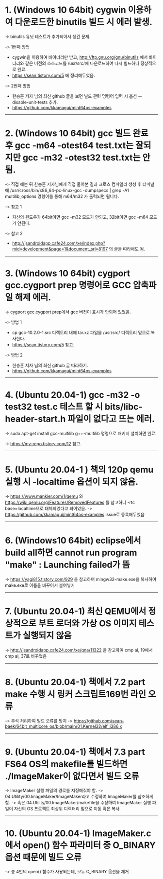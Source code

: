 # 1. (Windows 10 64bit) cygwin 이용하여 다운로드한 binutils 빌드 시 에러 발생.

-> binutils 유닛 테스트가 추가되어서 생긴 문제.

-> 1번째 방법
- cygwin을 이용하여 바이너리만 받고, http://ftp.gnu.org/gnu/binutils 에서 바이너리와 같은 버전의 소스코드를 /usr/src/에 다운로드하여 다시 빌드하니 정상적으로 완료.
- https://sean.tistory.com/5 에 정리해두었음.

-> 2번째 방법
- 한승훈 저자 님의 최신 github 글을 보면 빌드 관련 명령어 입력 시 옵션 --disable-unit-tests  추가.
- https://github.com/kkamagui/mint64os-examples

---

# 2. (Windows 10 64bit) gcc 빌드 완료 후 gcc -m64 -otest64 test.txt는 잘되지만 gcc -m32 -otest32 test.txt는 안됨.

-> 직접 해본 뒤 한승훈 저자님에게 직접 물어본 결과 크로스 컴파일러 생성 후 터미널에 /usr/cross/bin/x86_64-pc-linux-gcc -dumpspecs | grep -A1 multilib_options 명령어를 통해 m64/m32 가 출력되면 됩니다.

-> 참고 1
- 자신의 윈도우가 64bit이면 gcc -m32 모드가 안되고, 32bit이면 gcc -m64 모드가 안된다.

-> 참고 2
- http://jsandroidapp.cafe24.com/xe/index.php?mid=development&page=1&document_srl=8197 의 글을 따라해도 됨.

---

# 3. (Windows 10 64bit) cygport gcc.cygport prep 명령어로 GCC 압축파일 해제 에러.

-> cygport gcc.cygport prep에서 gcc 버전이 표시가 안되어 있었음.

-> 방법 1
- cp gcc-10.2.0-1.src 디렉토리 내에 tar.xz 파일을 /usr/src/ 디렉토리 밑으로 복사한다.
- https://sean.tistory.com/5 참고.

-> 방법 2
- 한승훈 저자 님의 최신 github 글 따라하기.
- https://github.com/kkamagui/mint64os-examples

---

# 4. (Ubuntu 20.04-1) gcc -m32 -o test32 test.c 테스트 할 시 bits/libc-header-start.h 파일이 없다고 뜨는 에러.

-> sudo apt-get install gcc-multilib g++-multilib 명령으로 패키지 설치하면 완료.

-> https://my-repo.tistory.com/12 참고.

---

# 5. (Ubuntu 20.04-1 ) 책의 120p qemu 실행 시 -localtime 옵션이 되지 않음.
-> https://www.mankier.com/1/qemu 와 https://wiki.qemu.org/Features/RemovedFeatures 를 참고하니 -rtc base=localtime으로 대체되었다고 되어있음.
-> https://github.com/kkamagui/mint64os-examples issue로 등록해두었음

---

# 6. (Windows10 64bit) eclipse에서 build all하면 cannot run program "make" : Launching failed가 뜸
-> https://yagi815.tistory.com/929 을 참고하여 mingw32-make.exe을 복사하여 make.exe로 이름을 바꾸어서 붙여넣기

---

# 7. (Ubuntu 20.04-1) 최신 QEMU에서 정상적으로 부트 로더와 가상 OS 이미지 테스트가 실행되지 않음
-> http://jsandroidapp.cafe24.com/xe/qna/11322 을 참고하여 cmp al, 19에서 cmp al, 37로 바꾸었음

---

# 8. (Ubuntu 20.04-1) 책에서 7.2 part make 수행 시 링커 스크립트169번 라인 오류
-> 주석 처리하여 빌드 오류를 방지 
-> https://github.com/sean-baek/64bit_multicore_os/blob/main/01.Kernel32/elf_i386.x

---

# 9. (Ubuntu 20.04-1) 책에서 7.3 part FS64 OS의 makefile를 빌드하면 ./ImageMaker이 없다면서 빌드 오류
-> ImageMaker 실행 파일의 경로를 지정해줘야 함.
-> 04.Utility/00.ImageMaker/ImageMaker라고 수정하여 ImageMaker를 참조하게 함.
-> 혹은 04.Utility/00.ImageMaker/makefile을 수정하여 ImageMaker 실행 파일이 자신의 OS 프로젝트 최상위 디렉터리 밑으로 이동 혹은 복사.

---

# 10. (Ubuntu 20.04-1) ImageMaker.c에서 open() 함수 파라미터 중 O_BINARY 옵션 때문에 빌드 오류
-> 총 4번의 open() 함수가 사용되는데, 모두 O_BINARY 옵션을 제거
